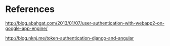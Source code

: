 # References

http://blog.abahgat.com/2013/01/07/user-authentication-with-webapp2-on-google-app-engine/

http://blog.nknj.me/token-authentication-django-and-angular
